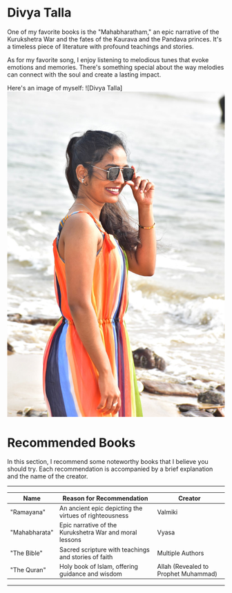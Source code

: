 # Divya Talla

One of my favorite books is the "Mahabharatham," an epic narrative of the Kurukshetra War and the fates of the Kaurava and the Pandava princes. It's a timeless piece of literature with profound teachings and stories.

As for my favorite song, I enjoy listening to melodious tunes that evoke emotions and memories. There's something special about the way melodies can connect with the soul and create a lasting impact.

Here's an image of myself:
![Divya Talla]![Alt text](my_image.jpg)



# Recommended Books

In this section, I recommend some noteworthy books that I believe you should try. Each recommendation is accompanied by a brief explanation and the name of the creator.

---

| Name               | Reason for Recommendation                               | Creator              |
| ------------------ | ------------------------------------------------------- | -------------------- |
| "Ramayana"         | An ancient epic depicting the virtues of righteousness  | Valmiki              |
| "Mahabharata"      | Epic narrative of the Kurukshetra War and moral lessons | Vyasa                |
| "The Bible"        | Sacred scripture with teachings and stories of faith    | Multiple Authors     |
| "The Quran"        | Holy book of Islam, offering guidance and wisdom        | Allah (Revealed to Prophet Muhammad) |

---

